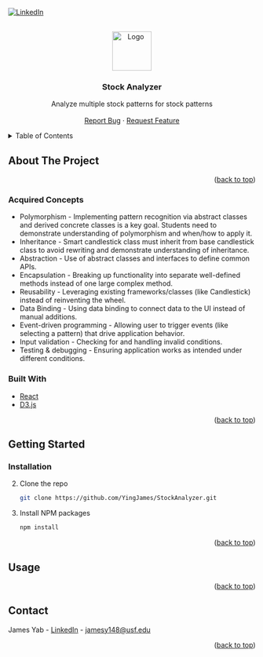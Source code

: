 <a name="readme-top"></a>

<!-- PROJECT SHIELDS -->
[![LinkedIn][linkedin-shield]][linkedin-url]

<!-- PROJECT LOGO -->
<br />
<div align="center">
  <a href="https://github.com/othneildrew/Best-README-Template">
    <img src="./src/logo.svg" alt="Logo" width="80" height="80">
  </a>

  <h3 align="center">Stock Analyzer</h3>

  <p align="center">
    Analyze multiple stock patterns for stock patterns
    <br />
    <br />
    <a href="https://github.com/othneildrew/Best-README-Template/issues">Report Bug</a>
    ·
    <a href="https://github.com/othneildrew/Best-README-Template/issues">Request Feature</a>
  </p>
</div>


<!-- TABLE OF CONTENTS -->
<details>
  <summary>Table of Contents</summary>
  <ol>
    <li>
      <a href="#about-the-project">About The Project</a>
      <ul>
        <li><a href="#acquired-concepts">Acquired Concepts</a></li>
        <li><a href="#built-with">Built With</a></li>
      </ul>
    </li>
    <li>
      <a href="#getting-started">Getting Started</a>
      <ul>
        <li><a href="#installation">Installation</a></li>
      </ul>
    </li>
    <li><a href="#contact">Contact</a></li>
    <li><a href="#acknowledgments">Acknowledgments</a></li>
  </ol>
</details>


<!-- ABOUT THE PROJECT -->
## About The Project

<!-- [![Product Name Screen Shot][product-screenshot]](https://example.com) -->
<!-- ![Screenshot 2023-02-02 231445](https://user-images.githubusercontent.com/21976362/216513477-2bd9a162-329b-43fa-9ea7-6c0a18e5c659.png) -->
<!--

Quickly chat with anyone over the internet with little setup. This project helped me learn TailwindCSS, conditional rendering in React, and the Firebase authentication.
-->
<p align="right">(<a href="#readme-top">back to top</a>)</p>

### Acquired Concepts
* Polymorphism - Implementing pattern recognition via abstract classes and derived concrete classes is a key goal. Students need to demonstrate understanding of polymorphism and when/how to apply it.
* Inheritance - Smart candlestick class must inherit from base candlestick class to avoid rewriting and demonstrate understanding of inheritance.
* Abstraction - Use of abstract classes and interfaces to define common APIs.
* Encapsulation - Breaking up functionality into separate well-defined methods instead of one large complex method.
* Reusability - Leveraging existing frameworks/classes (like Candlestick) instead of reinventing the wheel.
* Data Binding - Using data binding to connect data to the UI instead of manual additions.
* Event-driven programming - Allowing user to trigger events (like selecting a pattern) that drive application behavior.
* Input validation - Checking for and handling invalid conditions.
* Testing & debugging - Ensuring application works as intended under different conditions.

### Built With

 * [React][React-url]
 * [D3.js][D3.js-url]
   
<p align="right">(<a href="#readme-top">back to top</a>)</p>





<!-- GETTING STARTED -->
## Getting Started

### Installation

2. Clone the repo
   ```sh
   git clone https://github.com/YingJames/StockAnalyzer.git
   ```
3. Install NPM packages
   ```sh
   npm install
   ```


<p align="right">(<a href="#readme-top">back to top</a>)</p>



<!-- USAGE EXAMPLES -->
## Usage


<p align="right">(<a href="#readme-top">back to top</a>)</p>


<!-- CONTACT -->
## Contact

James Yab - [LinkedIn](https://www.linkedin.com/in/james-yab/) - jamesy148@usf.edu

<p align="right">(<a href="#readme-top">back to top</a>)</p>


<!-- MARKDOWN LINKS & IMAGES -->
<!-- https://www.markdownguide.org/basic-syntax/#reference-style-links -->
[linkedin-shield]: https://img.shields.io/badge/-LinkedIn-black.svg?style=for-the-badge&logo=linkedin&colorB=555
[linkedin-url]: https://www.linkedin.com/in/james-yab/
[React.js]: https://img.shields.io/badge/React-20232A?style=for-the-badge&logo=react&logoColor=61DAFB
[React-url]: https://reactjs.org/
[D3.js-url]: https://d3js.org/
